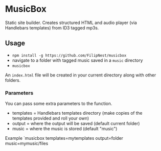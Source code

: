# MusicBox

Static site builder. Creates structured HTML and audio player (via Handlebars templates) from ID3 tagged mp3s.

## Usage

* `npm install -g https://github.com/FilipNest/musicbox`
* navigate to a folder with tagged music saved in a `music` directory
* `musicbox`

An `index.html` file will be created in your current directory along with other folders.

### Parameters

You can pass some extra parameters to the function.

* templates = Handlebars templates directory (make copies of the templates provided and roll your own)
* output = where the output will be saved (default current folder) 
* music = where the music is stored (default "music")

Example `musicbox templates=mytemplates output=folder music=mymusic/files
